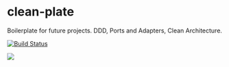 # clean-plate
Boilerplate for future projects. DDD, Ports and Adapters, Clean Architecture.

[![Build Status](https://ihni.visualstudio.com/clean-plate/_apis/build/status/ihni-dev.clean-plate?branchName=develop)](https://ihni.visualstudio.com/clean-plate/_build/latest?definitionId=6&branchName=develop)

<img src="https://ihni.vsrm.visualstudio.com/_apis/public/Release/badge/3092c724-42d2-4003-95df-d07f57706166/1/1"/>
